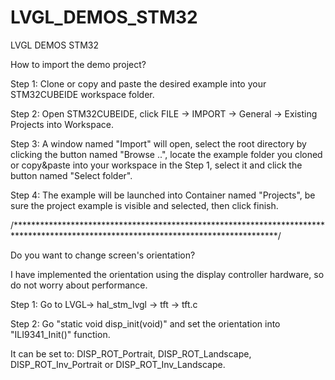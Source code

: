 # LVGL_DEMOS_STM32
 LVGL DEMOS STM32


How to import the demo project?

Step 1: Clone or copy and paste the desired example into your STM32CUBEIDE workspace folder.

Step 2: Open STM32CUBEIDE, click FILE -> IMPORT -> General -> Existing Projects into Workspace.

Step 3: A window named "Import" will open, select the root directory by clicking the button named 
        "Browse ..", locate the example folder you cloned or copy&paste into your workspace in the Step 1, 
        select it and click the button named "Select folder".
        
Step 4: The example will be launched into Container named "Projects", be sure the project example is 
        visible and selected, then click finish. 

/************************************************************************************************************************************/


Do you want to change screen's orientation?

I have implemented the orientation using the display controller hardware, so do not worry about performance.

Step 1: Go to LVGL-> hal_stm_lvgl -> tft -> tft.c

Step 2: Go "static void disp_init(void)" and set the orientation into "ILI9341_Init()" function.

It can be set to: DISP_ROT_Portrait, DISP_ROT_Landscape, DISP_ROT_Inv_Portrait or DISP_ROT_Inv_Landscape.
